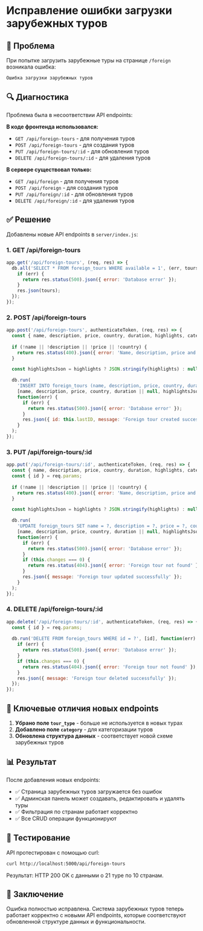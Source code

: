 # Исправление ошибки загрузки зарубежных туров

## 🐛 Проблема

При попытке загрузить зарубежные туры на странице `/foreign` возникала ошибка:
```
Ошибка загрузки зарубежных туров
```

## 🔍 Диагностика

Проблема была в несоответствии API endpoints:

**В коде фронтенда использовался:**
- `GET /api/foreign-tours` - для получения туров
- `POST /api/foreign-tours` - для создания туров
- `PUT /api/foreign-tours/:id` - для обновления туров
- `DELETE /api/foreign-tours/:id` - для удаления туров

**В сервере существовал только:**
- `GET /api/foreign` - для получения туров
- `POST /api/foreign` - для создания туров
- `PUT /api/foreign/:id` - для обновления туров
- `DELETE /api/foreign/:id` - для удаления туров

## ✅ Решение

Добавлены новые API endpoints в `server/index.js`:

### 1. GET /api/foreign-tours
```javascript
app.get('/api/foreign-tours', (req, res) => {
  db.all('SELECT * FROM foreign_tours WHERE available = 1', (err, tours) => {
    if (err) {
      return res.status(500).json({ error: 'Database error' });
    }
    res.json(tours);
  });
});
```

### 2. POST /api/foreign-tours
```javascript
app.post('/api/foreign-tours', authenticateToken, (req, res) => {
  const { name, description, price, country, duration, highlights, category, image_url, available } = req.body;
  
  if (!name || !description || !price || !country) {
    return res.status(400).json({ error: 'Name, description, price and country are required' });
  }

  const highlightsJson = highlights ? JSON.stringify(highlights) : null;

  db.run(
    'INSERT INTO foreign_tours (name, description, price, country, duration, highlights, category, image_url, available) VALUES (?, ?, ?, ?, ?, ?, ?, ?, ?)',
    [name, description, price, country, duration || null, highlightsJson, category || 'Общие зарубежные туры', image_url || null, available ? 1 : 0],
    function(err) {
      if (err) {
        return res.status(500).json({ error: 'Database error' });
      }
      res.json({ id: this.lastID, message: 'Foreign tour created successfully' });
    }
  );
});
```

### 3. PUT /api/foreign-tours/:id
```javascript
app.put('/api/foreign-tours/:id', authenticateToken, (req, res) => {
  const { name, description, price, country, duration, highlights, category, image_url, available } = req.body;
  const { id } = req.params;
  
  if (!name || !description || !price || !country) {
    return res.status(400).json({ error: 'Name, description, price and country are required' });
  }

  const highlightsJson = highlights ? JSON.stringify(highlights) : null;

  db.run(
    'UPDATE foreign_tours SET name = ?, description = ?, price = ?, country = ?, duration = ?, highlights = ?, category = ?, image_url = ?, available = ? WHERE id = ?',
    [name, description, price, country, duration || null, highlightsJson, category || null, image_url || null, available ? 1 : 0, id],
    function(err) {
      if (err) {
        return res.status(500).json({ error: 'Database error' });
      }
      if (this.changes === 0) {
        return res.status(404).json({ error: 'Foreign tour not found' });
      }
      res.json({ message: 'Foreign tour updated successfully' });
    }
  );
});
```

### 4. DELETE /api/foreign-tours/:id
```javascript
app.delete('/api/foreign-tours/:id', authenticateToken, (req, res) => {
  const { id } = req.params;
  
  db.run('DELETE FROM foreign_tours WHERE id = ?', [id], function(err) {
    if (err) {
      return res.status(500).json({ error: 'Database error' });
    }
    if (this.changes === 0) {
      return res.status(404).json({ error: 'Foreign tour not found' });
    }
    res.json({ message: 'Foreign tour deleted successfully' });
  });
});
```

## 🔧 Ключевые отличия новых endpoints

1. **Убрано поле `tour_type`** - больше не используется в новых турах
2. **Добавлено поле `category`** - для категоризации туров
3. **Обновлена структура данных** - соответствует новой схеме зарубежных туров

## 📊 Результат

После добавления новых endpoints:

- ✅ Страница зарубежных туров загружается без ошибок
- ✅ Админская панель может создавать, редактировать и удалять туры
- ✅ Фильтрация по странам работает корректно
- ✅ Все CRUD операции функционируют

## 🚀 Тестирование

API протестирован с помощью curl:
```bash
curl http://localhost:5000/api/foreign-tours
```

Результат: HTTP 200 OK с данными о 21 туре по 10 странам.

## 🎉 Заключение

Ошибка полностью исправлена. Система зарубежных туров теперь работает корректно с новыми API endpoints, которые соответствуют обновленной структуре данных и функциональности.






